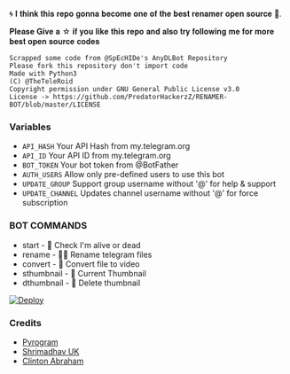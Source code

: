 🌀 𝐈 𝐭𝐡𝐢𝐧𝐤 𝐭𝐡𝐢𝐬 𝐫𝐞𝐩𝐨 𝐠𝐨𝐧𝐧𝐚 𝐛𝐞𝐜𝐨𝐦𝐞 𝐨𝐧𝐞 𝐨𝐟 𝐭𝐡𝐞 𝐛𝐞𝐬𝐭 𝐫𝐞𝐧𝐚𝐦𝐞𝐫 𝐨𝐩𝐞𝐧 𝐬𝐨𝐮𝐫𝐜𝐞 🥳.

𝐏𝐥𝐞𝐚𝐬𝐞 𝐆𝐢𝐯𝐞 𝐚 ☆ 𝐢𝐟 𝐲𝐨𝐮 𝐥𝐢𝐤𝐞 𝐭𝐡𝐢𝐬 𝐫𝐞𝐩𝐨 𝐚𝐧𝐝 𝐚𝐥𝐬𝐨 𝐭𝐫𝐲 𝐟𝐨𝐥𝐥𝐨𝐰𝐢𝐧𝐠 𝐦𝐞 𝐟𝐨𝐫 𝐦𝐨𝐫𝐞 𝐛𝐞𝐬𝐭 𝐨𝐩𝐞𝐧 𝐬𝐨𝐮𝐫𝐜𝐞 𝐜𝐨𝐝𝐞𝐬

```
Scrapped some code from @SpEcHIDe's AnyDLBot Repository
Please fork this repository don't import code
Made with Python3
(C) @TheTeleRoid
Copyright permission under GNU General Public License v3.0
License -> https://github.com/PredatorHackerzZ/RENAMER-BOT/blob/master/LICENSE
```

### Variables

* `API_HASH` Your API Hash from my.telegram.org
* `API_ID` Your API ID from my.telegram.org 
* `BOT_TOKEN` Your bot token from @BotFather
* `AUTH_USERS` Allow only pre-defined users to use this bot
* `UPDATE_GROUP` Support group username without '@' for help & support
* `UPDATE_CHANNEL` Updates channel username without '@' for force subscription

### BOT COMMANDS

* start -  👻  Check I'm alive or dead
* rename -  ✍🏼 Rename telegram files
* convert -  🔄  Convert file to video
* sthumbnail -  🌌  Current Thumbnail
* dthumbnail -  🎇  Delete thumbnail


[![Deploy](https://www.herokucdn.com/deploy/button.svg)](https://www.heroku.com/deploy?template=https://github.com/kotfreede/RENAMER-BOT)

### Credits

* [Pyrogram](https://github.com/pyrogram/pyrogram)
* [Shrimadhav UK](https://github.com/SpEcHIDe)
* [Clinton Abraham](https://github.com/Clinton-Abraham)
